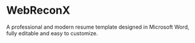 # WebReconX
A professional and modern resume template designed in Microsoft Word, fully editable and easy to customize.

